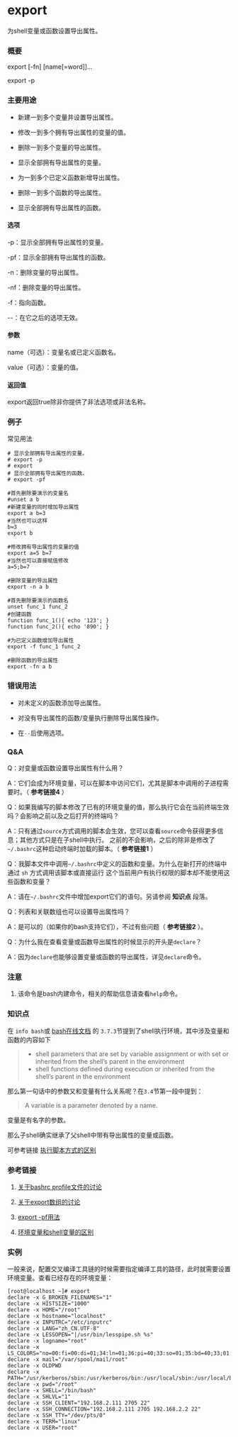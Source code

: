 export
===

为shell变量或函数设置导出属性。

### 概要

export [-fn] [name[=word]]...

export -p

### 主要用途

- 新建一到多个变量并设置导出属性。

- 修改一到多个拥有导出属性的变量的值。

- 删除一到多个变量的导出属性。

- 显示全部拥有导出属性的变量。

- 为一到多个已定义函数新增导出属性。

- 删除一到多个函数的导出属性。

- 显示全部拥有导出属性的函数。


#### 选项

-p：显示全部拥有导出属性的变量。

-pf：显示全部拥有导出属性的函数。

-n：删除变量的导出属性。

-nf：删除变量的导出属性。

-f：指向函数。

--：在它之后的选项无效。


#### 参数

name（可选）：变量名或已定义函数名。

value（可选）：变量的值。



#### 返回值

export返回true除非你提供了非法选项或非法名称。

### 例子

常见用法
```shell
# 显示全部拥有导出属性的变量。
# export -p
# export
# 显示全部拥有导出属性的函数。
# export -pf
```


```shell
#首先删除要演示的变量名
#unset a b
#新建变量的同时增加导出属性
export a b=3
#当然也可以这样
b=3
export b

#修改拥有导出属性的变量的值
export a=5 b=7
#当然也可以直接赋值修改
a=5;b=7

#删除变量的导出属性
export -n a b
```


```
#首先删除要演示的函数名
unset func_1 func_2
#创建函数
function func_1(){ echo '123'; }
function func_2(){ echo '890'; }

#为已定义函数增加导出属性
export -f func_1 func_2

#删除函数的导出属性
export -fn a b
```

### 错误用法

- 对未定义的函数添加导出属性。

- 对没有导出属性的函数/变量执行删除导出属性操作。

- 在`--`后使用选项。


### Q&A

Q：对变量或函数设置导出属性有什么用？

A：它们会成为环境变量，可以在脚本中访问它们，尤其是脚本中调用的子进程需要时。（ **参考链接4** ）


Q：如果我编写的脚本修改了已有的环境变量的值，那么执行它会在当前终端生效吗？会影响之前以及之后打开的终端吗？

A：只有通过`source`方式调用的脚本会生效，您可以查看`source`命令获得更多信息；其他方式只是在子shell中执行。
之前的不会影响，之后的除非是修改了`~/.bashrc`这种启动终端时加载的脚本。（ **参考链接1** ）


Q：我脚本文件中调用`~/.bashrc`中定义的函数和变量。为什么在新打开的终端中通过 `sh` 方式调用该脚本或直接运行
这个当前用户有执行权限的脚本却不能使用这些函数和变量？

A：请在`~/.bashrc`文件中增加export它们的语句。另请参阅 **知识点** 段落。


Q：列表和关联数组也可以设置导出属性吗？

A：是可以的（如果你的bash支持它们），不过有些问题（ **参考链接2** ）。


Q：为什么我在查看变量或函数导出属性的时候显示的开头是`declare`？

A：因为`declare`也能够设置变量或函数的导出属性，详见`declare`命令。


### 注意

1. 该命令是bash内建命令，相关的帮助信息请查看`help`命令。

### 知识点

在 `info bash`或 [bash在线文档](http://www.gnu.org/software/bash/manual/bash.html) 的
 `3.7.3`节提到了shell执行环境，其中涉及变量和函数的内容如下

> - shell parameters that are set by variable assignment or with set or inherited from the shell’s parent in the environment
> - shell functions defined during execution or inherited from the shell’s parent in the environment

那么第一句话中的参数又和变量有什么关系呢？在`3.4`节第一段中提到：

>  A variable is a parameter denoted by a name.

变量是有名字的参数。

那么子shell确实继承了父shell中带有导出属性的变量或函数。

可参考链接 [执行脚本方式的区别](https://blog.csdn.net/soaringlee_fighting/article/details/78759448)


### 参考链接

1. [关于bashrc profile文件的讨论](https://www.cnblogs.com/hongzg1982/articles/2101792.html)


2. [关于export数组的讨论](https://stackoverflow.com/questions/5564418/exporting-an-array-in-bash-script)

3. [export -pf用法](https://unix.stackexchange.com/questions/22796/can-i-export-functions-in-bash)

4. [环境变量和shell变量的区别](https://askubuntu.com/questions/26318/environment-variable-vs-shell-variable-whats-the-difference)

###  实例

一般来说，配置交叉编译工具链的时候需要指定编译工具的路径，此时就需要设置环境变量。查看已经存在的环境变量：

```shell
[root@localhost ~]# export
declare -x G_BROKEN_FILENAMES="1"
declare -x HISTSIZE="1000"
declare -x HOME="/root"
declare -x hostname="localhost"
declare -x INPUTRC="/etc/inputrc"
declare -x LANG="zh_CN.UTF-8"
declare -x LESSOPEN="|/usr/bin/lesspipe.sh %s"
declare -x logname="root"
declare -x LS_COLORS="no=00:fi=00:di=01;34:ln=01;36:pi=40;33:so=01;35:bd=40;33;01:cd=40;33;01:or=01;05;37;41:mi=01;05;37;41:ex=01;32:*.cmd=01;32:*.exe=01;32:*.com=01;32:*.btm=01;32:*.bat=01;32:*.sh=01;32:*.csh=01;32:*.tar=01;31:*.tgz=01;31:*.arj=01;31:*.taz=01;31:*.lzh=01;31:*.zip=01;31:*.z=01;31:*.Z=01;31:*.gz=01;31:*.bz2=01;31:*.bz=01;31:*.tz=01;31:*.rpm=01;31:*.cpio=01;31:*.jpg=01;35:*.gif=01;35:*.bmp=01;35:*.xbm=01;35:*.xpm=01;35:*.png=01;35:*.tif=01;35:"
declare -x mail="/var/spool/mail/root"
declare -x OLDPWD
declare -x PATH="/usr/kerberos/sbin:/usr/kerberos/bin:/usr/local/sbin:/usr/local/bin:/sbin:/bin:/usr/sbin:/usr/bin:/root/bin"
declare -x pwd="/root"
declare -x SHELL="/bin/bash"
declare -x SHLVL="1"
declare -x SSH_CLIENT="192.168.2.111 2705 22"
declare -x SSH_CONNECTION="192.168.2.111 2705 192.168.2.2 22"
declare -x SSH_TTY="/dev/pts/0"
declare -x TERM="linux"
declare -x USER="root"
```


<!-- Linux命令行搜索引擎：https://jaywcjlove.github.io/linux-command/ -->
